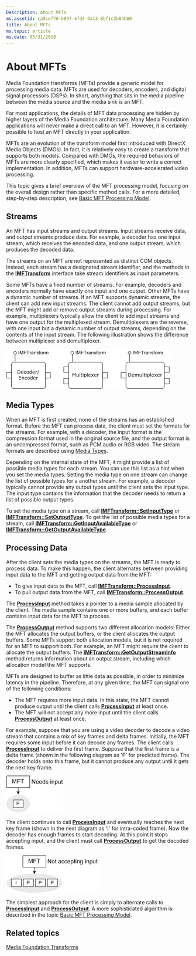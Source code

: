 ```yaml
---
Description: About MFTs
ms.assetid: ca9cef70-b897-4fd5-9a13-8bf1c2b84b00
title: About MFTs
ms.topic: article
ms.date: 05/31/2018
---
```


# About MFTs

Media Foundation transforms (MFTs) provide a generic model for processing media data. MFTs are used for decoders, encoders, and digital signal processors (DSPs). In short, anything that sits in the media pipeline between the media source and the media sink is an MFT.

For most applications, the details of MFT data processing are hidden by higher layers of the Media Foundation architecture. Many Media Foundation applications will never make a direct call to an MFT. However, it is certainly possible to host an MFT directly in your application.

MFTs are an evolution of the transform model first introduced with DirectX Media Objects (DMOs). In fact, it is relatively easy to create a transform that supports both models. Compared with DMOs, the required behaviors of MFTs are more clearly specified, which makes it easier to write a correct implementation. In addition, MFTs can support hardware-accelerated video processing.

This topic gives a brief overview of the MFT processing model, focusing on the overall design rather than specific method calls. For a more detailed, step-by-step description, see [Basic MFT Processing Model](basic-mft-processing-model.md).

## Streams

An MFT has input streams and output streams. Input streams receive data, and output streams produce data. For example, a decoder has one input stream, which receives the encoded data, and one output stream, which produces the decoded data.

The streams on an MFT are not represented as distinct COM objects. Instead, each stream has a designated stream identifier, and the methods in the [**IMFTransform**](/windows/desktop/api/mftransform/nn-mftransform-imftransform) interface take stream identifiers as input parameters.

Some MFTs have a fixed number of streams. For example, decoders and encoders normally have exactly one input and one output. Other MFTs have a dynamic number of streams. If an MFT supports dynamic streams, the client can add new input streams. The client cannot add output streams, but the MFT might add or remove output streams during processing. For example, multiplexers typically allow the client to add input streams and have one output for the multiplexed stream. Demultiplexers are the reverse, with one input but a dynamic number of output streams, depending on the contents of the input stream. The following illustration shows the difference between multiplexer and demultiplexer.

![diagram showing an encoder/decoder (1 input, 1 output), a multiplexer (2 inputs, 1 output), and a demultiplexer (1 input, 2 outputs)](images/f2b95bd5-f862-4d66-9d75-550a90f6cc97.gif)

## Media Types

When an MFT is first created, none of the streams has an established format. Before the MFT can process data, the client must set the formats for the streams. For example, with a decoder, the input format is the compression format used in the original source file, and the output format is an uncompressed format, such as PCM audio or RGB video. The stream formats are described using [Media Types](media-types.md).

Depending on the internal state of the MFT, it might provide a list of possible media types for each stream. You can use this list as a hint when you set the media types. Setting the media type on one stream can change the list of possible types for a another stream. For example, a decoder typically cannot provide any output types until the client sets the input type. The input type contains the information that the decoder needs to return a list of possible output types.

To set the media type on a stream, call [**IMFTransform::SetInputType**](/windows/desktop/api/mftransform/nf-mftransform-imftransform-setinputtype) or [**IMFTransform::SetOutputType**](/windows/desktop/api/mftransform/nf-mftransform-imftransform-setoutputtype). To get the list of possible media types for a stream, call [**IMFTransform::GetInputAvailableType**](/windows/desktop/api/mftransform/nf-mftransform-imftransform-getinputavailabletype) or [**IMFTransform::GetOutputAvailableType**](/windows/desktop/api/mftransform/nf-mftransform-imftransform-getoutputavailabletype).

## Processing Data

After the client sets the media types on the streams, the MFT is ready to process data. To make this happen, the client alternates between providing input data to the MFT and getting output data from the MFT:

-   To give input data to the MFT, call [**IMFTransform::ProcessInput**](/windows/desktop/api/mftransform/nf-mftransform-imftransform-processinput).
-   To pull output data from the MFT, call [**IMFTransform::ProcessOutput**](/windows/desktop/api/mftransform/nf-mftransform-imftransform-processoutput).

The [**ProcessInput**](/windows/desktop/api/mftransform/nf-mftransform-imftransform-processinput) method takes a pointer to a media sample allocated by the client. The media sample contains one or more buffers, and each buffer contains input data for the MFT to process.

The [**ProcessOutput**](/windows/desktop/api/mftransform/nf-mftransform-imftransform-processoutput) method supports two different allocation models: Either the MFT allocates the output buffers, or the client allocates the output buffers. Some MFTs support both allocation models, but it is not required for an MFT to support both. For example, an MFT might require the client to allocate the output buffers. The [**IMFTransform::GetOutputStreamInfo**](/windows/desktop/api/mftransform/nf-mftransform-imftransform-getoutputstreaminfo) method returns information about an output stream, including which allocation model the MFT supports.

MFTs are designed to buffer as little data as possible, in order to minimize latency in the pipeline. Therefore, at any given time, the MFT can signal one of the following conditions:

-   The MFT requires more input data. In this state, the MFT cannot produce output until the client calls [**ProcessInput**](/windows/desktop/api/mftransform/nf-mftransform-imftransform-processinput) at least once.
-   The MFT will not accept any more input until the client calls [**ProcessOutput**](/windows/desktop/api/mftransform/nf-mftransform-imftransform-processoutput) at least once.

For example, suppose that you are using a video decoder to decode a video stream that contains a mix of key frames and delta frames. Initially, the MFT requires some input before it can decode any frames. The client calls [**ProcessInput**](/windows/desktop/api/mftransform/nf-mftransform-imftransform-processinput) to deliver the first frame. Suppose that the first frame is a delta frame (shown in the following diagram as 'P' for predicted frame). The decoder holds onto this frame, but it cannot produce any output until it gets the next key frame.

![diagram showing the mft that needs input, pointing to a predicted frame](images/f5a88ac6-24da-40e5-b356-649aa6f811c3.gif)

The client continues to call [**ProcessInput**](/windows/desktop/api/mftransform/nf-mftransform-imftransform-processinput) and eventually reaches the next key frame (shown in the next diagram as 'I' for intra-coded frame). Now the decoder has enough frames to start decoding. At this point it stops accepting input, and the client must call [**ProcessOutput**](/windows/desktop/api/mftransform/nf-mftransform-imftransform-processoutput) to get the decoded frames.

![diagram showing an mft that is not accepting input, pointing to one intra-coded frame and three predicted frames](images/ae014a1a-9d03-4cfa-a04d-4a63bdc83f73.gif)

The simplest approach for the client is simply to alternate calls to [**ProcessInput**](/windows/desktop/api/mftransform/nf-mftransform-imftransform-processinput) and [**ProcessOutput**](/windows/desktop/api/mftransform/nf-mftransform-imftransform-processoutput). A more sophisticated algorithm is described in the topic [Basic MFT Processing Model](basic-mft-processing-model.md).

## Related topics

<dl> <dt>

[Media Foundation Transforms](media-foundation-transforms.md)
</dt> </dl>

 

 



